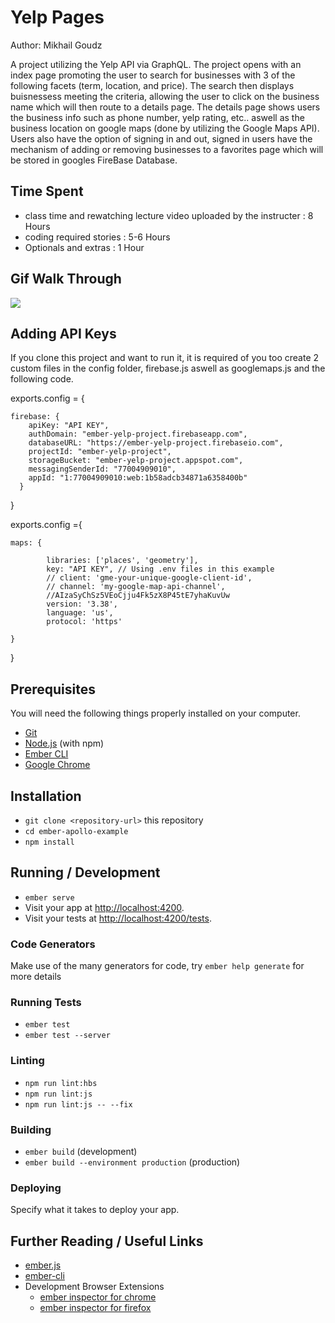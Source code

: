 # Yelp Pages

Author: Mikhail Goudz

A project utilizing the Yelp API via GraphQL. The project opens with an index page promoting the user to search for businesses with 3 of the following facets (term, location, and price). The search then displays buisnessess meeting the criteria, allowing the user to click on the business name which will then route to a details page. The details page shows users the business info such as phone number, yelp rating, etc.. aswell as the business location on google maps (done by utilizing the Google Maps API). Users also have the option of signing in and out, signed in users have the mechanism of adding or removing  businesses to a favorites page which will be stored in googles FireBase Database.


## Time Spent

* class time and rewatching lecture video uploaded by the instructer : 8 Hours
* coding required stories : 5-6 Hours
* Optionals and extras : 1 Hour

## Gif Walk Through

<a href = "https://user-images.githubusercontent.com/43256526/67623549-7a1b0380-f7db-11e9-85ed-909281b8f846.gif"><img src="https://user-images.githubusercontent.com/43256526/67623549-7a1b0380-f7db-11e9-85ed-909281b8f846.gif"/></a>

## Adding API Keys

If you clone this project and want to run it, it is required of you too create 2 custom files in the config folder,
firebase.js aswell as googlemaps.js and the following code.

exports.config = {

    firebase: {
        apiKey: "API KEY",
        authDomain: "ember-yelp-project.firebaseapp.com",
        databaseURL: "https://ember-yelp-project.firebaseio.com",
        projectId: "ember-yelp-project",
        storageBucket: "ember-yelp-project.appspot.com",
        messagingSenderId: "77004909010",
        appId: "1:77004909010:web:1b58adcb34871a6358400b"
      }
}



exports.config ={


    maps: {
        
            libraries: ['places', 'geometry'],
            key: "API KEY", // Using .env files in this example
            // client: 'gme-your-unique-google-client-id',
            // channel: 'my-google-map-api-channel',
            //AIzaSyChSz5VEoCjju4Fk5zX8P45tE7yhaKuvUw
            version: '3.38',
            language: 'us',
            protocol: 'https'
          
    }
}







## Prerequisites

You will need the following things properly installed on your computer.

* [Git](https://git-scm.com/)
* [Node.js](https://nodejs.org/) (with npm)
* [Ember CLI](https://ember-cli.com/)
* [Google Chrome](https://google.com/chrome/)

## Installation

* `git clone <repository-url>` this repository
* `cd ember-apollo-example`
* `npm install`

## Running / Development

* `ember serve`
* Visit your app at [http://localhost:4200](http://localhost:4200).
* Visit your tests at [http://localhost:4200/tests](http://localhost:4200/tests).

### Code Generators

Make use of the many generators for code, try `ember help generate` for more details

### Running Tests

* `ember test`
* `ember test --server`

### Linting

* `npm run lint:hbs`
* `npm run lint:js`
* `npm run lint:js -- --fix`

### Building

* `ember build` (development)
* `ember build --environment production` (production)

### Deploying

Specify what it takes to deploy your app.

## Further Reading / Useful Links

* [ember.js](https://emberjs.com/)
* [ember-cli](https://ember-cli.com/)
* Development Browser Extensions
  * [ember inspector for chrome](https://chrome.google.com/webstore/detail/ember-inspector/bmdblncegkenkacieihfhpjfppoconhi)
  * [ember inspector for firefox](https://addons.mozilla.org/en-US/firefox/addon/ember-inspector/)
